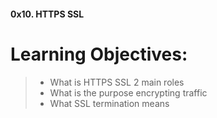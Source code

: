 #### 0x10. HTTPS SSL

Learning Objectives:
==================

> - What is HTTPS SSL 2 main roles
> - What is the purpose encrypting traffic
> - What SSL termination means
